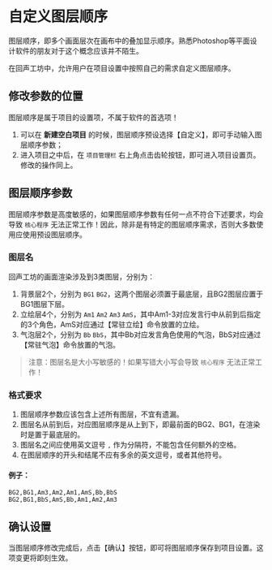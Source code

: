 # 自定义图层顺序

图层顺序，即多个画面层次在画布中的叠加显示顺序。熟悉Photoshop等平面设计软件的朋友对于这个概念应该并不陌生。

在回声工坊中，允许用户在项目设置中按照自己的需求自定义图层顺序。

## 修改参数的位置

图层顺序是属于项目的设置项，不属于软件的首选项！
1. 可以在 **新建空白项目** 的时候，图层顺序预设选择【自定义】，即可手动输入图层顺序参数；
2. 进入项目之中后，在 `项目管理栏` 右上角点击齿轮按钮，即可进入项目设置页。修改的操作同上。

## 图层顺序参数

图层顺序参数是高度敏感的，如果图层顺序参数有任何一点不符合下述要求，均会导致 `核心程序` 无法正常工作！因此，除非是有特定的图层顺序需求，否则大多数使用应使用预设图层顺序。

### 图层名

回声工坊的画面渲染涉及到3类图层，分别为：
1. 背景层2个，分别为 `BG1` `BG2`，这两个图层必须置于最底层，且BG2图层应置于BG1图层下层。
2. 立绘层4个，分别为 `Am1` `Am2` `Am3` `AmS`，其中Am1-3对应发言行中从前到后指定的3个角色，AmS对应通过【常驻立绘】命令放置的立绘。
3. 气泡层2个，分别为 `Bb` `BbS`，其中Bb对应发言角色使用的气泡，BbS对应通过【常驻气泡】命令放置的气泡。

> 注意：图层名是大小写敏感的！如果写错大小写会导致 `核心程序` 无法正常工作！

### 格式要求

1. 图层顺序参数应该包含上述所有图层，不宜有遗漏。
2. 图层名从前到后，对应图层顺序是从上到下，即最前面的BG2、BG1，在渲染时是置于最底层的。
3. 图层名之间应使用英文逗号 `,` 作为分隔符，不能包含任何额外的空格。
4. 在图层顺序的开头和结尾不应有多余的英文逗号，或者其他符号。

#### 例子：

```
BG2,BG1,Am3,Am2,Am1,AmS,Bb,BbS
BG2,BG1,BbS,AmS,Bb,Am1,Am2,Am3
```

## 确认设置

当图层顺序修改完成后，点击【确认】按钮，即可将图层顺序保存到项目设置。这项变更将即刻生效。
